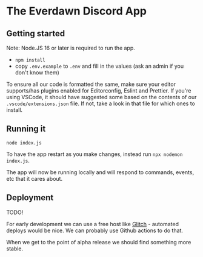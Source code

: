 # The Everdawn Discord App

## Getting started

Note: Node.JS 16 or later is required to run the app.

- `npm install`
- copy `.env.example` to `.env` and fill in the values (ask an admin if you don't know them)

To ensure all our code is formatted the same, make sure your editor supports/has plugins enabled for Editorconfig, Eslint and Prettier. If you're using VSCode, it should have suggested some based on the contents of our `.vscode/extensions.json` file. If not, take a look in that file for which ones to install.

## Running it

`node index.js`

To have the app restart as you make changes, instead run `npx nodemon index.js`.

The app will now be running locally and will respond to commands, events, etc that it cares about.

## Deployment

TODO!

For early development we can use a free host like [Glitch](https://glitch.me) - automated deploys would be nice. We can probably use Github actions to do that.

When we get to the point of alpha release we should find something more stable.
